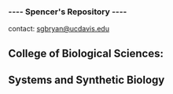 ### ---- Spencer's Repository ----  
 contact: sgbryan@ucdavis.edu   
## College of Biological Sciences:  
## Systems and Synthetic Biology 
